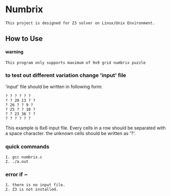 # Numbrix

```
This project is designed for Z3 solver on Linux/Unix Environment.
```

## How to Use

#### warning

```
This program only supports maximum of 9x9 grid numbrix puzzle
```

### to test out different variation change 'input' file
'input' file should be written in following form:

```
? ? ? ? ? ?
? ? 20 13 ? ?
? 26 ? ? 9 ?
? 25 ? ? 10 ?
? ? 23 36 ? ?
? ? ? ? ? ?
```
This example is 6x6 input file.
Every cells in a row should be separated with a space character.
the unknown cells should be written as '?'.

### quick commands
```
1. gcc numbrix.c
2. ./a.out
```

### error if ~
```
1. there is no input file.
2. Z3 is not installed.
```
